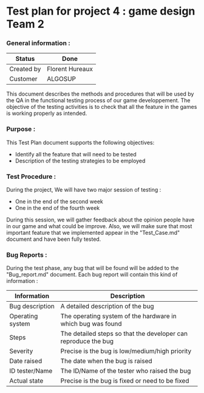 # Test plan for project 4 : game design Team 2

### General information :
| Status      | Done  |
|--------------|-----------|
| Created by  | Florent Hureaux |
|   Customer     | ALGOSUP |


This document describes the methods and procedures that will be used by the QA in the functional testing process of our game developpement.
The objective of the testing activities is to check that all the feature in the games is working properly as intended.

### Purpose : 

This Test Plan document supports the following objectives:

- Identify all the feature that will need to be tested
- Description of the testing strategies to be employed

### Test Procedure : 

During the project, We will have two major session of testing :

- One in the end of the second week
- One in the end of the fourth week

During this session, we will gather feedback about the opinion people have in our game and what could be improve.
Also, we will make sure that most important feature that we implemented appear in the "Test_Case.md" document and have been fully tested.

###  Bug Reports : 

During the test phase, any bug that will be found will be added to the "Bug_report.md" document.
Each bug report will contain this kind of information : 

| Information                                  	| Description                                                                                	|
|----------------------------------------------	|--------------------------------------------------------------------------------------------	|
| Bug description                           	| A detailed description of the bug                                                          	|
| Operating system 	| The operating system of the hardware in which bug was found                	|
| Steps                                        	| The detailed steps so that the developer can reproduce the bug 	|
| Severity                               	| Precise is the bug is low/medium/high priority                                      	|
| Date raised                                  	| The date when the bug is raised                                                            	|
| ID tester/Name                               	| The ID/Name of the tester who raised the bug                                            	|
| Actual state                               	| Precise is the bug is fixed or need to be fixed                                          	|






